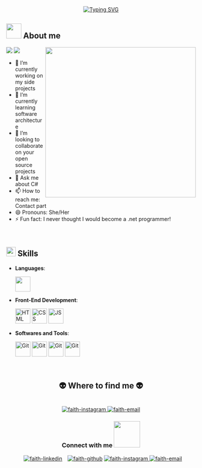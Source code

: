   <p>﻿</p>
<p align="center">
<a href="https://git.io/typing-svg"><img src="https://readme-typing-svg.demolab.com?font=Georgia&amp;weight=800&amp;pause=1000&amp;size=33&amp;color=042D5E&amp;width=370&amp;height=100&amp;lines=Hi+%2C+I'm+Sailaja+%F0%9F%91%8B" alt="Typing SVG"></a>
</p>

<h2 id="-about-me"><picture><img src="https://user-images.githubusercontent.com/64439609/213525571-a0b12213-7e89-48df-a45f-153c78f3cf5e.png" width="40px"></picture> <strong>About me</strong></h2>
<p><picture> <img align="right" src="https://mir-s3-cdn-cf.behance.net/project_modules/disp/601014116770475.6068beff4640a.gif" width="400px"></picture></p>
 <p align="left">
  <img src="https://img.shields.io/badge/Focus-Backend%20Development-dodgerblue">
  <img src="https://img.shields.io/badge/Languages-English-dodgerblue">
</p>
<ul>
<li>🔭 I’m currently working on my side projects</li>
<li>🌱 I’m currently learning software architecture</li>
<li>👯 I’m looking to collaborate on your open source projects</li>
<li>💬 Ask me about C#</li>
<li>📫 How to reach me: Contact part</li>
<li>😄 Pronouns: She/Her</li>
<li>⚡ Fun fact: I never thought I would become a .net programmer!</li>
</ul>
<br>
<h2 id="-skills"><img src="https://media2.giphy.com/media/QssGEmpkyEOhBCb7e1/giphy.gif?cid=ecf05e47a0n3gi1bfqntqmob8g9aid1oyj2wr3ds3mg700bl&amp;rid=giphy.gif" width="25"><b> Skills</b></h2>
<p align="center">
</p><ul>
<li>
<p><strong>Languages</strong>:</p>
   <img src="https://user-images.githubusercontent.com/64439609/212555599-9b7ae14f-093a-41bf-8cb8-3cdefd418636.png" width="40" height="40">
</li>
<li>
<p><strong>Front-End Development</strong>:</p>
 <img src="https://user-images.githubusercontent.com/64439609/212556407-f122dc0e-901c-4df7-960f-29a3b52c5349.png" width="40" height="40" alt="HTML">
 <img src="https://user-images.githubusercontent.com/64439609/212556203-47a51702-fec1-4275-bafb-6afdea15b092.png" width="40" height="40" alt="CSS">
 <img src="https://user-images.githubusercontent.com/64439609/212556085-e6f8391a-6f25-43d5-8bfe-818167047cfb.png" width="40" height="40" alt="JS">
</li>
<li>
<p><strong>Softwares and Tools</strong>:</p>
  <img src="https://user-images.githubusercontent.com/64439609/212556685-de9a7c04-31b0-43b6-af39-7c82ac13b321.png" width="40" height="40" alt="Git">
  <img src="https://user-images.githubusercontent.com/64439609/212556741-81407849-82c8-4926-854f-820e8a644375.png" width="40" height="40" alt="Git">
  <img src="https://user-images.githubusercontent.com/64439609/212556816-5f39489d-6cee-4f1c-997f-4d30a391287c.png" width="40" height="40" alt="Git">
  <img src="https://user-images.githubusercontent.com/64439609/212556802-77a65ec1-aa71-4272-b603-1a57d1914678.png" width="40" height="40" alt="Git">
</li>
</ul>
<br>

<h2 align="center">👽 Where to find me 👽</h2>
<br>
<!-- Icons from https://icons8.com -->
<div align="center">

  <a href="https://instagram.com/_faith_charles" target="_blank">
    <img src="https://img.icons8.com/bubbles/100/000000/instagram.png" alt="faith-instagram" />
  </a>
  <a href="mailto:charlesfaith157@gmail.com" target="_top">
    <img src="https://img.icons8.com/bubbles/100/000000/apple-mail.png" alt="faith-email" />
  </a>
</div>







<h3 align="center">Connect with me <img src='https://raw.githubusercontent.com/ShahriarShafin/ShahriarShafin/main/Assets/handshake.gif' width="70px"> </h3>
<p align="center">
 </p><div align="center" class="icons-social" style="margin-left: 10px;">
        <a target="_blank" href="https://www.linkedin.com/in/sailaja-das--/">
			 <img src="https://img.icons8.com/bubbles/100/000000/linkedin.png" alt="faith-linkedin" /></a>
        <a style="margin-left: 10px;" target="_blank" href="https://github.com/SailajaDas">
			 <img src="https://img.icons8.com/bubbles/100/000000/github.png" alt="faith-github" /></a>
          <a href="https://instagram.com/_faith_charles" target="_blank">
    <img src="https://img.icons8.com/bubbles/100/000000/instagram.png" alt="faith-instagram" />
  </a>
  <a href="mailto:charlesfaith157@gmail.com" target="_top">
    <img src="https://img.icons8.com/bubbles/100/000000/apple-mail.png" alt="faith-email" />
  </a>
      </div>
<p></p>



